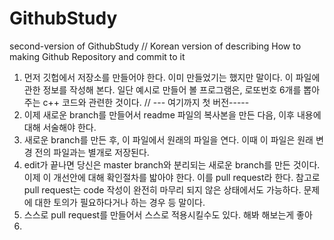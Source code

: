 # GithubStudy
second-version of GithubStudy
// Korean version of describing How to making Github Repository and commit to it

1. 먼저 깃헙에서 저장소를 만들어야 한다. 이미 만들었기는 했지만 말이다. 이 파일에 관한 정보를 작성해 본다. 일단 예시로 만들어 볼 프로그램은, 로또번호 6개를 뽑아주는 c++ 코드와 관련한 것이다.
// --- 여기까지 첫 버전-----
2. 이제 새로운 branch를 만들어서 readme 파일의 복사본을 만든 다음, 이후 내용에 대해 서술해야 한다.
3. 새로운 branch를 만든 후, 이 파일에서 원래의 파일을 연다. 이때 이 파일은 원래 변경 전의 파일과는 별개로 저장된다.
4. edit가 끝나면 당신은 master branch와 분리되는 새로운 branch를 만든 것이다. 이제 이 개선안에 대해 확인절차를 밟아야 한다. 이를 pull request라 한다. 참고로 pull request는 code 작성이 완전히 마무리 되지 않은 상태에서도 가능하다. 문제에 대한 토의가 필요하다거나 하는 경우 등 말이다.
5. 스스로 pull request를 만들어서 스스로 적용시킬수도 있다. 해봐 해보는게 좋아
6. 
